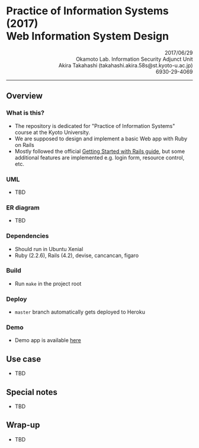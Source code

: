 # Practice of Information Systems (2017)  <br> Web Information System Design 

<p style="text-align: right;">
2017/06/29
<br>
Okamoto Lab. Information Security Adjunct Unit
<br>
Akira Takahashi (takahashi.akira.58s@st.kyoto-u.ac.jp)
<br>
6930-29-4069
</p>

----
## Overview
### What is this?
- The repository is dedicated for "Practice of Information Systems" course at the Kyoto University.
- We are supposed to design and implement a basic Web app with Ruby on Rails
- Mostly followed the official [Getting Started with Rails guide](http://edgeguides.rubyonrails.org/getting_started.html), but some additional features are implemented e.g. login form, resource control, etc.

### UML
- TBD

### ER diagram
- TBD

### Dependencies
- Should run in Ubuntu Xenial
- Ruby (2.2.6), Rails (4.2), devise, cancancan, figaro

### Build
- Run `make` in the project root

### Deploy
- `master` branch automatically gets deployed to Heroku 

### Demo
- Demo app is available [here](https://shrouded-stream-48188.herokuapp.comhttps://shrouded-stream-48188.herokuapp.com)





## Use case
- TBD

## Special notes
- TBD

## Wrap-up
- TBD